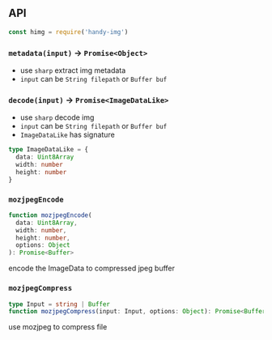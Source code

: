 ## API

```js
const himg = require('handy-img')
```

### `metadata(input)` -> `Promise<Object>`

- use `sharp` extract img metadata
- `input` can be `String filepath` or `Buffer buf`

### `decode(input)` -> `Promise<ImageDataLike>`

- use `sharp` decode img
- `input` can be `String filepath` or `Buffer buf`
- `ImageDataLike` has signature

```ts
type ImageDataLike = {
  data: Uint8Array
  width: number
  height: number
}
```

### `mozjpegEncode`

```ts
function mozjpegEncode(
  data: Uint8Array,
  width: number,
  height: number,
  options: Object
): Promise<Buffer>
```

encode the ImageData to compressed jpeg buffer

### `mozjpegCompress`

```ts
type Input = string | Buffer
function mozjpegCompress(input: Input, options: Object): Promise<Buffer>
```

use mozjpeg to compress file
